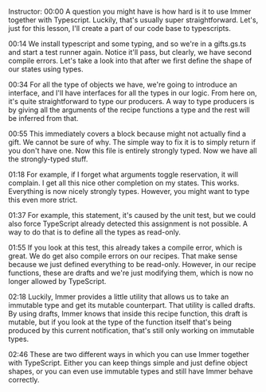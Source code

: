 Instructor: 00:00 A question you might have is how hard is it to use Immer together with Typescript. Luckily, that's usually super straightforward. Let's, just for this lesson, I'll create a part of our code base to typescripts.

00:14 We install typescript and some typing, and so we're in a gifts.gs.ts and start a test runner again. Notice it'll pass, but clearly, we have second compile errors. Let's take a look into that after we first define the shape of our states using types.

00:34 For all the type of objects we have, we're going to introduce an interface, and I'll have interfaces for all the types in our logic. From here on, it's quite straightforward to type our producers. A way to type producers is by giving all the arguments of the recipe functions a type and the rest will be inferred from that.

00:55 This immediately covers a block because might not actually find a gift. We cannot be sure of why. The simple way to fix it is to simply return if you don't have one. Now this file is entirely strongly typed. Now we have all the strongly-typed stuff.

01:18 For example, if I forget what arguments toggle reservation, it will complain. I get all this nice other completion on my states. This works. Everything is now nicely strongly types. However, you might want to type this even more strict.

01:37 For example, this statement, it's caused by the unit test, but we could also force TypeScript already detected this assignment is not possible. A way to do that is to define all the types as read-only.

01:55 If you look at this test, this already takes a compile error, which is great. We do get also compile errors on our recipes. That make sense because we just defined everything to be read-only. However, in our recipe functions, these are drafts and we're just modifying them, which is now no longer allowed by TypeScript.

02:18 Luckily, Immer provides a little utility that allows us to take an immutable type and get its mutable counterpart. That utility is called drafts. By using drafts, Immer knows that inside this recipe function, this draft is mutable, but if you look at the type of the function itself that's being produced by this current notification, that's still only working on immutable types.

02:46 These are two different ways in which you can use Immer together with TypeScript. Either you can keep things simple and just define object shapes, or you can even use immutable types and still have Immer behave correctly.

